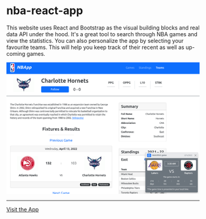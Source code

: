 # nba-react-app

This website uses React and Bootstrap as the visual building blocks and real data API under the hood. It's a great tool to search through NBA games and view the statistics. You can also personalize the app by selecting your favourite teams. This will help you keep track of their recent as well as up-coming games.

![Quick snapshot](https://github.com/dowely/nba-react-app/blob/main/nbApp.png?raw=true)

---

[Visit the App](https://dowely.github.io/nba-react-app/)
